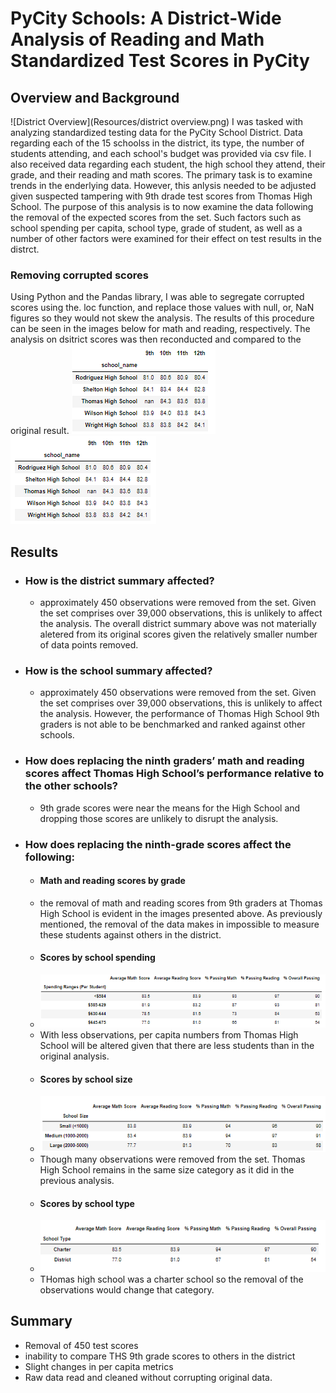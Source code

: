 # PyCity Schools: A District-Wide Analysis of Reading and Math Standardized Test Scores in PyCity

## Overview and Background
![District Overview](Resources/district overview.png)
I was tasked with analyzing standardized testing data for the PyCity School District.  Data regarding each of the 15 schoolss in the district, its type, the number of students attending, and each school's budget was provided via csv file. I also received data regarding each student, the high school they attend, their grade, and their reading and math scores.  The primary task is to examine trends in the enderlying data. However, this anlysis needed to be adjusted given suspected tampering with 9th drade test scores from Thomas High School.  The purpose of this analysis is to now examine the data following the removal of the expected scores from the set. Such factors such as school spending per capita, school type, grade of student, as well as a number of other factors were examined for their effect on test results in the distrct. 

### Removing corrupted scores

Using Python and the Pandas library, I was able to segregate corrupted scores using the. loc function, and replace those values with null, or, NaN figures so they would not skew the analysis. The results of this procedure can be seen in the images below for math and reading, respectively. The analysis on dsitrict scores was then reconducted and compared to the original result. 
![Removing Math](Resources/remove_students_math.png)
![REmoving Reading](Resources/remove_students_reading.png)

## Results
- ### How is the district summary affected?
  - approximately 450 observations were removed from the set. Given the set comprises over 39,000 observations, this is unlikely to affect the analysis. The overall district summary above was not materially aletered from its original scores given the relatively smaller number of data points removed. 
- ### How is the school summary affected?
  - approximately 450 observations were removed from the set. Given the set comprises over 39,000 observations, this is unlikely to affect the analysis. However, the performance of Thomas High School 9th graders is not able to be benchmarked and ranked against other schools. 
- ### How does replacing the ninth graders’ math and reading scores affect Thomas High School’s performance relative to the other schools?
   - 9th grade scores were near the means for the High School and dropping those scores are unlikely to disrupt the analysis. 

- ### How does replacing the ninth-grade scores affect the following:

  - #### Math and reading scores by grade
   - the removal of math and reading scores from 9th graders at Thomas High School is evident in the images presented above. As previously mentioned, the removal of the data makes in impossible to measure these students against others in the district. 
  - #### Scores by school spending
   - ![Spending By_School](Resources/school_spending.png)
   - With less observations, per capita numbers from Thomas High School will be altered given that there are less students than in the original analysis. 
  - #### Scores by school size
   - ![Size](Resources/school_size.png)
   - Though many observations were removed from the set. Thomas High School remains in the same size category as it did in the previous analysis. 
  - #### Scores by school type
   - ![Type](Resources/type.png)
   - THomas high school was a charter school so the removal of the observations would change that category. 

## Summary
 - Removal of 450 test scores 
 - inability to compare THS 9th grade scores to others in the district
 - Slight changes in per capita metrics
 - Raw data read and cleaned without corrupting original data. 

